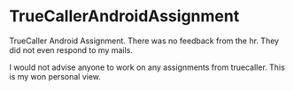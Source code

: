 # TrueCallerAndroidAssignment
TrueCaller Android Assignment. There was no feedback from the hr. They did not even respond to my mails.

I would not advise anyone to work on any assignments from truecaller. This is my won personal view.

